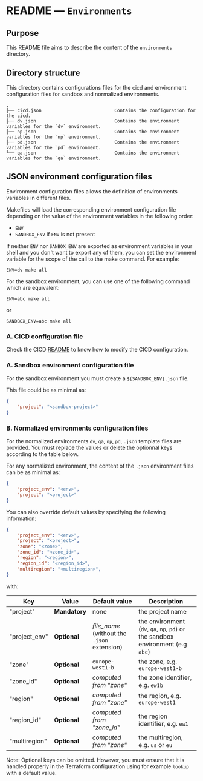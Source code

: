 
# README — `Environments`

## Purpose

This README file aims to describe the content of the `environments` directory.

## Directory structure

This directory contains configurations files for the cicd and environment configuration files for sandbox and normalized environments.

```
.
├── cicd.json                           Contains the configuration for the cicd.
├── dv.json                             Contains the environment variables for the `dv` environment.
├── np.json                             Contains the environment variables for the `np` environment.
├── pd.json                             Contains the environment variables for the `pd` environment.
└── qa.json                             Contains the environment variables for the `qa` environment.
```

## JSON environment configuration files

Environment configuration files allows the definition of environments variables in different files.

Makefiles will load the corresponding environment configuration file depending on the value of the environment variables in the following order:
- `ENV`
- `SANDBOX_ENV` if `ENV` is not present

If neither `ENV` nor `SANBOX_ENV` are exported as environment variables in your shell and you don't want to export any of them,
you can set the environment variable for the scope of the call to the make command. For example:

 ```shell
 ENV=dv make all
 ```

For the sandbox environment, you can use one of the following command which are equivalent:

```shell
ENV=abc make all
```

or

```shell
SANDBOX_ENV=abc make all
```


### A. CICD configuration file

Check the CICD [README](../setup/cicd/README.md#modify-the-cicd-setup) to know how to modify the CICD configuration.


### A. Sandbox environment configuration file

For the sandbox environment you must create a `${SANDBOX_ENV}.json` file.

This file could be as minimal as:

```json
{
    "project": "<sandbox-project>"
}
```


### B. Normalized environments configuration files

For the normalized environments `dv`, `qa`, `np`, `pd`, `.json` template files are provided.
You must replace the values or delete the optionnal keys according to the table below.

For any normalized environment, the content of the `.json` environment files can be as minimal as:

```json
{
    "project_env": "<env>",
    "project": "<project>"
}
```

You can also override default values by specifying the following information:

```json
{
    "project_env": "<env>",
    "project": "<project>",
    "zone": "<zone>",
    "zone_id": "<zone_id>",
    "region": "<region>",
    "region_id": "<region_id>",
    "multiregion": "<multiregion>",
}
```

with:

| Key                            | Value         | Default value                               | Description                                                                          |
|--------------------------------|---------------|---------------------------------------------|--------------------------------------------------------------------------------------|
| "project"                      | **Mandatory** | none                                        | the project name                                                                     |
| "project_env"                  | **Optional**  | _file_name_ (without the `.json` extension) | the environment (`dv`, `qa`, `np`, `pd`) or the sandbox environment (e.g `abc`)      |
| "zone"                         | **Optional**  | `europe-west1-b`                            | the zone, e.g. `europe-west1-b`                                                      |
| "zone_id"                      | **Optional**  | _computed from "zone"_                      | the zone identifier, e.g. `ew1b`                                                     |
| "region"                       | **Optional**  | _computed from "zone"_                      | the region, e.g. `europe-west1`                                                      |
| "region_id"                    | **Optional**  | _computed from "zone_id"_                   | the region identifier, e.g. `ew1`                                                    |
| "multiregion"                  | **Optional**  | _computed from "zone"_                      | the multiregion, e.g. `us` or `eu`                                                   |

Note: Optional keys can be omitted. However, you must ensure that it is handled properly in the Terraform configuration using for example `lookup` with a default value.